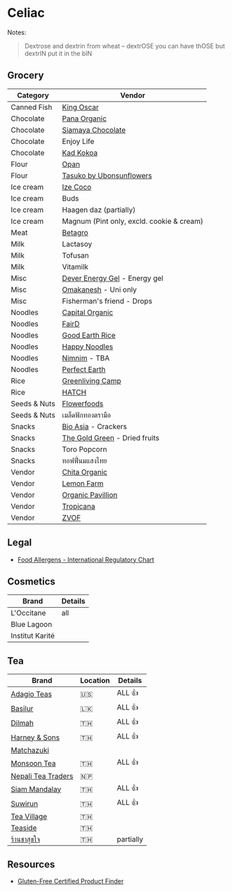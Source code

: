 # Celiac

Notes:

> Dextrose and dextrin from wheat – dextrOSE you can have thOSE but dextrIN put it in the bIN

## Grocery

| Category     | Vendor                                                                      |
| ------------ | --------------------------------------------------------------------------- |
| Canned Fish  | [King Oscar](https://www.kingoscar.com/faq/)                                |
| Chocolate    | [Pana Organic](https://pana-organic.com)                                    |
| Chocolate    | [Siamaya Chocolate](https://siamayachocolate.com)                           |
| Chocolate    | Enjoy Life                                                                  |
| Chocolate    | [Kad Kokoa](https://kadkokoa.co/collections/all/inclusions-chocolate)       |
| Flour        | [Opan](https://www.opanfood.com/product.html)                               |
| Flour        | [Tasuko by Ubonsunflowers](https://www.tasukobyubonsunflower.com/)          |
| Ice cream    | [Ize Coco](http://www.izecoco.com/product.html)                             |
| Ice cream    | Buds                                                                        |
| Ice cream    | Haagen daz (partially)                                                      |
| Ice cream    | Magnum (Pint only, excld. cookie & cream)                                   |
| Meat         | [Betagro](https://www.betagro-food.com/)                                    |
| Milk         | Lactasoy                                                                    |
| Milk         | Tofusan                                                                     |
| Milk         | Vitamilk                                                                    |
| Misc         | [Dever Energy Gel](https://deverenergygel.com/shop/) - Energy gel           |
| Misc         | [Omakanesh](https://www.facebook.com/omakanesh/) - Uni only                 |
| Misc         | Fisherman's friend - Drops                                                  |
| Noodles      | [Capital Organic](https://www.capital-organic.com/catalog.aspx)             |
| Noodles      | [FairD](https://www.facebook.com/FairD.OrganicFairtrade/)                   |
| Noodles      | [Good Earth Rice](https://www.goodearthrice.com/)                           |
| Noodles      | [Happy Noodles](https://happynoodles.net/product-category/cup/)             |
| Noodles      | [Nimnim](https://www.nimnimnoodle.com) - TBA                                |
| Noodles      | [Perfect Earth](https://perfectearthfoods.in.th/)                           |
| Rice         | [Greenliving Camp](https://greenlivingcamp.com/shop/)                       |
| Rice         | [HATCH](https://www.facebook.com/hatchgoodies)                              |
| Seeds & Nuts | [Flowerfoods](https://www.flowerfoodth.com/category)                        |
| Seeds & Nuts | เมล็ดฟักทองตรามือ                                                           |
| Snacks       | [Bio Asia](https://www.bioasia.co.th/pdf) - Crackers                        |
| Snacks       | [The Gold Green](http://www.thegoldgreenthailand.com/#fruit) - Dried fruits |
| Snacks       | Toro Popcorn                                                                |
| Snacks       | ทอฟฟี่นมแสงไทย                                                              |
| Vendor       | [Chita Organic](https://www.chitaorganicfood.co.th/category)                |
| Vendor       | [Lemon Farm](https://www.lemonfarm.com/th/online-product.html)              |
| Vendor       | [Organic Pavillion](https://shopee.co.th/organicpavilion)                   |
| Vendor       | [Tropicana](https://tropicanaoil.com/en/product-category/grocery-product)   |
| Vendor       | [ZVOF](https://www.facebook.com/ZvofCereal/)                                |

## Legal

- [Food Allergens - International Regulatory Chart](https://farrp.unl.edu/IRChart)

## Cosmetics

| Brand           | Details |
| --------------- | ------- |
| L'Occitane      | all     |
| Blue Lagoon     |         |
| Institut Karité |         |

## Tea

| Brand                                                                        | Location | Details   |
| ---------------------------------------------------------------------------- | -------- | --------- |
| [Adagio Teas](https://www.adagio.com)                                        | 🇺🇸     | ALL 👍   |
| [Basilur](https://www.basilurtea.com/)                                       | 🇱🇰     | ALL 👍   |
| [Dilmah](https://shop.dilmahteathailand.com/en/)                             | 🇹🇭     | ALL 👍   |
| [Harney & Sons](https://harneyteasthailand.com)                              | 🇹🇭     | ALL 👍   |
| [Matchazuki](https://matchazuki.com)                                         |          |           |
| [Monsoon Tea](https://monsoontea.co.th)                                      | 🇹🇭     | ALL 👍   |
| [Nepali Tea Traders](https://www.nepaliteatraders.com/collections/black-tea) | 🇳🇵     |           |
| [Siam Mandalay](https://www.facebook.com/SiamMandalayHealthandWellness/)     | 🇹🇭     | ALL 👍   |
| [Suwirun](http://www.suwirunteashop.com/)                                    | 🇹🇭     | ALL 👍   |
| [Tea Village](https://tea-village.com)                                       | 🇹🇭     |           |
| [Teaside](https://tea-side.com/)                                             | 🇹🇭     |           |
| [ร้านชาสุขใจ](https://www.facebook.com/ChaSookJai)                           | 🇹🇭     | partially |

## Resources

- [Gluten-Free Certified Product Finder](https://gfco.org/product-directory/)
